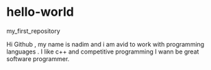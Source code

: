 # hello-world
my_first_repository


Hi Github , my name is nadim and i am avid to work with programming languages .
I like c++ and competitive programming
I wann be great software programmer.
